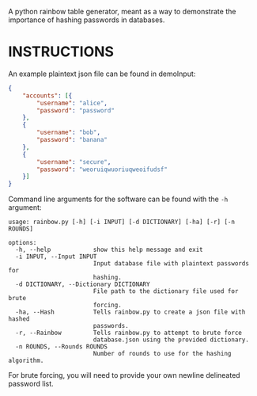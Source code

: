 A python rainbow table generator, meant as a way to demonstrate the importance of hashing passwords in databases. 

# INSTRUCTIONS
An example plaintext json file can be found in demoInput:
```json
{
    "accounts": [{
        "username": "alice",
        "password": "password"
    },
    {
        "username": "bob",
        "password": "banana"
    },
    {
        "username": "secure",
        "password": "weoruiqwuoriuqweoifudsf"
    }]
}
```

Command line arguments for the software can be found with the `-h` argument:
```
usage: rainbow.py [-h] [-i INPUT] [-d DICTIONARY] [-ha] [-r] [-n ROUNDS]

options:
  -h, --help            show this help message and exit
  -i INPUT, --Input INPUT
                        Input database file with plaintext passwords for
                        hashing.
  -d DICTIONARY, --Dictionary DICTIONARY
                        File path to the dictionary file used for brute
                        forcing.
  -ha, --Hash           Tells rainbow.py to create a json file with hashed
                        passwords.
  -r, --Rainbow         Tells rainbow.py to attempt to brute force
                        database.json using the provided dictionary.
  -n ROUNDS, --Rounds ROUNDS
                        Number of rounds to use for the hashing algorithm.
```

For brute forcing, you will need to provide your own newline delineated password list. 